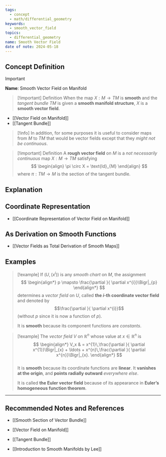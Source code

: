 ```yaml
---
tags:
  - concept
  - math/differential_geometry
keywords:
  - smooth_vector_field
topics:
  - differential_geometry
name: Smooth Vector Field
date of note: 2024-05-18
---
```


## Concept Definition

>[!important]
>**Name**: Smooth Vector Field on Manifold

>[!important] Definition
>When the map $X: M \rightarrow TM$ is **smooth** and the *tangent bundle* $TM$ is given a **smooth manifold structure**,  $X$ is a **smooth vector field**. 

- [[Vector Field on Manifold]]
- [[Tangent Bundle]]

>[!info]
> In addition, for some purposes it is useful to consider maps from $M$ to $TM$ that would be vector fields except that they *might not be continuous*. 


>[!important] Definition
> A **rough vector field** on $M$ is a *not necessarily continuous* map $X: M \rightarrow TM$ satisfying 
> $$
> \begin{align}
> \pi \circ X = \text{Id}_{M}
> \end{align}
> $$
> where $\pi: TM \to M$ is the section of the tangent bundle.


## Explanation



## Coordinate Representation

- [[Coordinate Representation of Vector Field on Manifold]]

## As Derivation on Smooth Functions

- [[Vector Fields as Total Derivation of Smooth Maps]]

## Examples

>[!example]
>If $(U, (x^i))$ is any *smooth chart* on $M$, the assignment
>$$
> \begin{align*}
> p \mapsto \frac{\partial }{ \partial x^{i}}\Bigr|_{p}
> \end{align*} 
>$$ 
> determines a *vector field* on $U$, called **the $i$-th coordinate vector field** and denoted by $$\frac{\partial }{ \partial x^{i}}$$ 
> (without $p$ since it is now a function of $p$). 
> 
> It is **smooth** because its component functions are *constants*.

>[!example]
>The *vector field* $V$ on $\mathbb{R}^n$ whose value at $x \in \mathbb{R}^n$ is
>$$
> \begin{align*}
> V_x & = x^{1}\,\frac{\partial }{ \partial x^{1}}\Bigr|_{x} + \ldots + x^{n}\,\frac{\partial }{ \partial x^{n}}\Bigr|_{x}.
> \end{align*}
>$$  
>It is **smooth** because its coordinate functions are **linear**. It **vanishes at the origin**, and **points radially outward** *everywhere else*. 
>
>It is called **the Euler vector field** because of its appearance in **Euler’s homogeneous function theorem**.






-----------
##  Recommended Notes and References

- [[Smooth Section of Vector Bundle]]

- [[Vector Field on Manifold]]
- [[Tangent Bundle]]


- [[Introduction to Smooth Manifolds by Lee]]